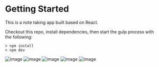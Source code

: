 # Getting Started
This is a note taking app built based on React.

Checkout this repo, install dependencies, then start the gulp process with the following:
```
> npm install
> npm dev
```

![image](https://github.com/johnnyhsu1106/react-note-taking/assets/18588513/9124e03c-8350-49f7-b2ba-5df1c89c026a)
![image](https://github.com/johnnyhsu1106/react-note-taking/assets/18588513/3294000f-c3cf-41c5-9885-fe62895027b1)
![image](https://github.com/johnnyhsu1106/react-note-taking/assets/18588513/4cbc41cb-965b-4d5c-b8b2-9b77769c1309)
![image](https://github.com/johnnyhsu1106/react-note-taking/assets/18588513/ae093d06-e563-4180-86b9-95e564be7a59)
![image](https://github.com/johnnyhsu1106/react-note-taking/assets/18588513/d6ebfa51-f674-4b8f-8385-e04d7ad97dbf)
